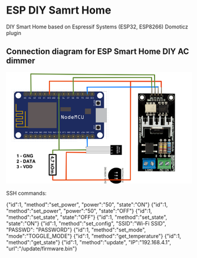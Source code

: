 # ESP DIY Samrt Home
DIY Smart Home based on Espressif Systems (ESP32, ESP8266) Domoticz plugin

## Connection diagram for ESP Smart Home DIY AC dimmer

![connection diagram](https://github.com/Whilser/ESP-DIY-Samrt-Home/raw/master/images/ESPDIYSmartHome.png)

SSH commands:

   {"id":1, "method":"set_power", "power":"50", "state":"ON"}
   {"id":1, "method":"set_power", "power":"50", "state":"OFF"}
   {"id":1, "method":"set_state", "state":"OFF"}
   {"id":1, "method":"set_state", "state":"ON"}
   {"id":1, "method":"set_config", "SSID":"Wi-Fi SSID", "PASSWD": "PASSWORD"}
   {"id":1, "method":"set_mode", "mode":"TOGGLE_MODE"}
   {"id":1, "method":"get_temperature"}
   {"id":1, "method":"get_state"}
   {"id":1, "method":"update", "IP":"192.168.4.1", "url":"/update/firmware.bin"}
